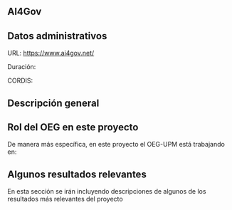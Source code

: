 ## Al4Gov

## Datos administrativos
URL: https://www.ai4gov.net/

Duración: 

CORDIS: 

## Descripción general


## Rol del OEG en este proyecto
De manera más específica, en este proyecto el OEG-UPM está trabajando en: 


## Algunos resultados relevantes
En esta sección se irán incluyendo descripciones de algunos de los resultados más relevantes del proyecto
